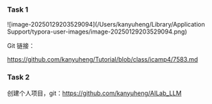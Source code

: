 ### Task 1

![image-20250129203529094](/Users/kanyuheng/Library/Application Support/typora-user-images/image-20250129203529094.png)

Git 链接：

https://github.com/kanyuheng/Tutorial/blob/class/icamp4/7583.md



### Task 2

创建个人项目，git：https://github.com/kanyuheng/AILab_LLM